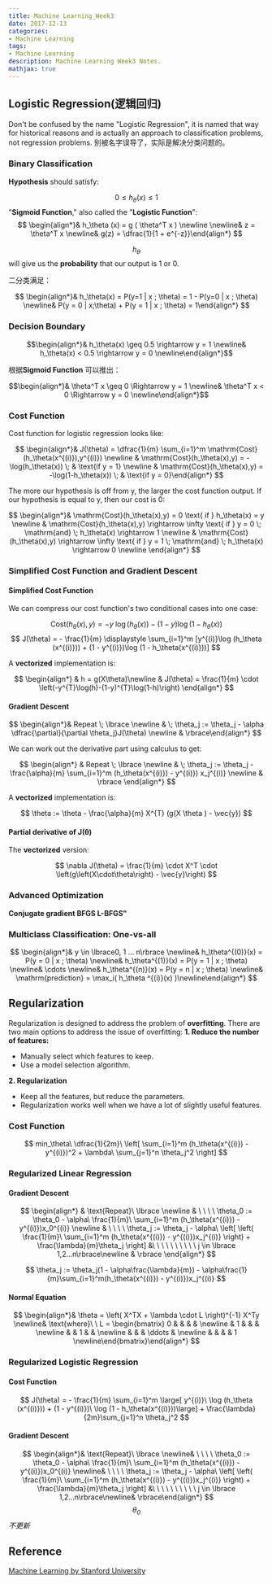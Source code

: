 ```yaml
---
title: Machine Learning_Week3
date: 2017-12-13
categories:
- Machine Learning
tags: 
- Machine Learning
description: Machine Learning Week3 Notes. 
mathjax: true
---
```

## Logistic Regression(逻辑回归)
Don't be confused by the name "Logistic Regression", it is named that way for historical reasons and is actually an approach to classification problems, not regression problems. 别被名字误导了，实际是解决分类问题的。
### Binary Classification
**Hypothesis** should satisfy:

$$ 0 \leq h_\theta (x) \leq 1 $$
"**Sigmoid Function**," also called the "**Logistic Function**":
$$ \begin{align*}& h_\theta (x) =  g ( \theta^T x ) \newline \newline& z = \theta^T x \newline& g(z) = \dfrac{1}{1 + e^{-z}}\end{align*} $$

$$h_\theta$$will give us the **probability** that our output is 1 or 0.

二分类满足：

$$ \begin{align*}& h_\theta(x) = P(y=1 | x ; \theta) = 1 - P(y=0 | x ; \theta) \newline& P(y = 0 | x;\theta) + P(y = 1 | x ; \theta) = 1\end{align*} $$

### Decision Boundary

$$\begin{align*}& h_\theta(x) \geq 0.5 \rightarrow y = 1 \newline& h_\theta(x) < 0.5 \rightarrow y = 0 \newline\end{align*}$$

根据**Sigmoid Function** 可以推出：

$$\begin{align*}& \theta^T x \geq 0 \Rightarrow y = 1 \newline& \theta^T x < 0 \Rightarrow y = 0 \newline\end{align*}$$

### Cost Function
Cost function for logistic regression looks like:

$$ \begin{align*}& J(\theta) = \dfrac{1}{m} \sum_{i=1}^m \mathrm{Cost}(h_\theta(x^{(i)}),y^{(i)}) \newline & \mathrm{Cost}(h_\theta(x),y) = -\log(h_\theta(x)) \; & \text{if y = 1} \newline & \mathrm{Cost}(h_\theta(x),y) = -\log(1-h_\theta(x)) \; & \text{if y = 0}\end{align*} $$

The more our hypothesis is off from y, the larger the cost function output. If our hypothesis is equal to y, then our cost is 0:

$$ \begin{align*}& \mathrm{Cost}(h_\theta(x),y) = 0 \text{  if  } h_\theta(x) = y \newline & \mathrm{Cost}(h_\theta(x),y) \rightarrow \infty \text{  if  } y = 0 \; \mathrm{and} \; h_\theta(x) \rightarrow 1 \newline & \mathrm{Cost}(h_\theta(x),y) \rightarrow \infty \text{  if  } y = 1 \; \mathrm{and} \; h_\theta(x) \rightarrow 0 \newline \end{align*} $$

### Simplified Cost Function and Gradient Descent
#### Simplified Cost Function
We can compress our cost function's two conditional cases into one case:

$$ \mathrm{Cost}(h_\theta(x),y) = - y \; \log(h_\theta(x)) - (1 - y) \log(1 - h_\theta(x)) $$
$$ J(\theta) = - \frac{1}{m} \displaystyle \sum_{i=1}^m [y^{(i)}\log (h_\theta (x^{(i)})) + (1 - y^{(i)})\log (1 - h_\theta(x^{(i)}))] $$

A **vectorized** implementation is:

$$ \begin{align*}
& h = g(X\theta)\newline
& J(\theta)  = \frac{1}{m} \cdot \left(-y^{T}\log(h)-(1-y)^{T}\log(1-h)\right)
\end{align*} $$

#### Gradient Descent

$$ \begin{align*}& Repeat \; \lbrace \newline & \; \theta_j := \theta_j - \alpha \dfrac{\partial}{\partial \theta_j}J(\theta) \newline & \rbrace\end{align*} $$

We can work out the derivative part using calculus to get:

$$ \begin{align*}
& Repeat \; \lbrace \newline
& \; \theta_j := \theta_j - \frac{\alpha}{m} \sum_{i=1}^m (h_\theta(x^{(i)}) - y^{(i)}) x_j^{(i)} \newline & \rbrace
\end{align*} $$

A **vectorized** implementation is:

$$ \theta := \theta - \frac{\alpha}{m} X^{T} (g(X \theta ) - \vec{y}) $$

#### Partial derivative of J(θ)
The **vectorized** version:

$$ \nabla J(\theta) = \frac{1}{m} \cdot  X^T \cdot \left(g\left(X\cdot\theta\right) - \vec{y}\right) $$

### Advanced Optimization
**Conjugate gradient 
BFGS 
L-BFGS"**

### Multiclass Classification: One-vs-all

$$ \begin{align*}& y \in \lbrace0, 1 ... n\rbrace \newline& h_\theta^{(0)}(x) = P(y = 0 | x ; \theta) \newline& h_\theta^{(1)}(x) = P(y = 1 | x ; \theta) \newline& \cdots \newline& h_\theta^{(n)}(x) = P(y = n | x ; \theta) \newline& \mathrm{prediction} = \max_i( h_\theta ^{(i)}(x) )\newline\end{align*} $$

## Regularization
Regularization is designed to address the problem of **overfitting**.
There are two main options to address the issue of overfitting:
**1. Reduce the number of features:**
- Manually select which features to keep.
- Use a model selection algorithm.

**2. Regularization**
- Keep all the features, but reduce the parameters.
- Regularization works well when we have a lot of slightly useful features.

### Cost Function

$$ min_\theta\ \dfrac{1}{2m}\ \left[ \sum_{i=1}^m (h_\theta(x^{(i)}) - y^{(i)})^2 + \lambda\ \sum_{j=1}^n \theta_j^2 \right] $$

### Regularized Linear Regression
#### Gradient Descent

$$ \begin{align*}
& \text{Repeat}\ \lbrace \newline
& \ \ \ \ \theta_0 := \theta_0 - \alpha\ \frac{1}{m}\ \sum_{i=1}^m (h_\theta(x^{(i)}) - y^{(i)})x_0^{(i)} \newline
& \ \ \ \ \theta_j := \theta_j - \alpha\ \left[ \left( \frac{1}{m}\ \sum_{i=1}^m (h_\theta(x^{(i)}) - y^{(i)})x_j^{(i)} \right) + \frac{\lambda}{m}\theta_j \right] &\ \ \ \ \ \ \ \ \ \ j \in \lbrace 1,2...n\rbrace\newline
& \rbrace
\end{align*} $$

$$ \theta_j := \theta_j(1 - \alpha\frac{\lambda}{m}) - \alpha\frac{1}{m}\sum_{i=1}^m(h_\theta(x^{(i)}) - y^{(i)})x_j^{(i)} $$

#### Normal Equation

$$ \begin{align*}& \theta = \left( X^TX + \lambda \cdot L \right)^{-1} X^Ty \newline& \text{where}\ \ L = \begin{bmatrix} 0 & & & & \newline & 1 & & & \newline & & 1 & & \newline & & & \ddots & \newline & & & & 1 \newline\end{bmatrix}\end{align*} $$

### Regularized Logistic Regression
#### Cost Function

$$ J(\theta) = - \frac{1}{m} \sum_{i=1}^m \large[ y^{(i)}\ \log (h_\theta (x^{(i)})) + (1 - y^{(i)})\ \log (1 - h_\theta(x^{(i)}))\large] + \frac{\lambda}{2m}\sum_{j=1}^n \theta_j^2 $$

#### Gradient Descent

$$ \begin{align*}& \text{Repeat}\ \lbrace \newline& \ \ \ \ \theta_0 := \theta_0 - \alpha\ \frac{1}{m}\ \sum_{i=1}^m (h_\theta(x^{(i)}) - y^{(i)})x_0^{(i)} \newline& \ \ \ \ \theta_j := \theta_j - \alpha\ \left[ \left( \frac{1}{m}\ \sum_{i=1}^m (h_\theta(x^{(i)}) - y^{(i)})x_j^{(i)} \right) + \frac{\lambda}{m}\theta_j \right] &\ \ \ \ \ \ \ \ \ \ j \in \lbrace 1,2...n\rbrace\newline& \rbrace\end{align*} $$
*$$\theta_0$$不更新*

## Reference
[Machine Learning by Stanford University](https://www.coursera.org/learn/machine-learning/resources/Zi29t)

